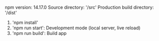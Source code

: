 npm version: 14.17.0
Source directory: '/src'
Production build directory: '/dist'

1. 'npm install'
2. 'npm run start': Development mode (local server, live reload)
3. 'npm run build': Build app


